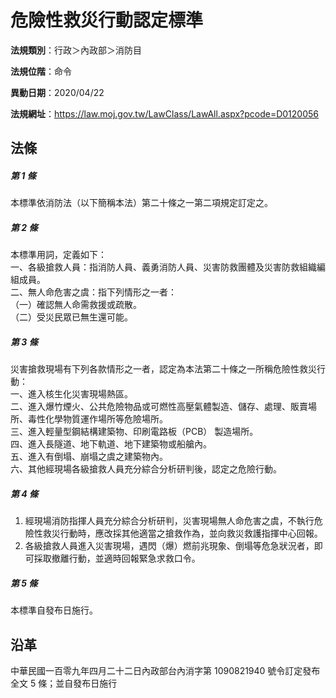 # 危險性救災行動認定標準




**法規類別**：行政＞內政部＞消防目

**法規位階**：命令

**異動日期**：2020/04/22  

**法規網址**：https://law.moj.gov.tw/LawClass/LawAll.aspx?pcode=D0120056



## 法條
##### 第 1 條
本標準依消防法（以下簡稱本法）第二十條之一第二項規定訂定之。

##### 第 2 條
本標準用詞，定義如下：  
一、各級搶救人員：指消防人員、義勇消防人員、災害防救團體及災害防救組織編組成員。  
二、無人命危害之虞：指下列情形之一者：  
（一）確認無人命需救援或疏散。  
（二）受災民眾已無生還可能。

##### 第 3 條
災害搶救現場有下列各款情形之一者，認定為本法第二十條之一所稱危險性救災行動：  
一、進入核生化災害現場熱區。  
二、進入爆竹煙火、公共危險物品或可燃性高壓氣體製造、儲存、處理、販賣場所、毒性化學物質運作場所等危險場所。  
三、進入輕量型鋼結構建築物、印刷電路板（PCB） 製造場所。  
四、進入長隧道、地下軌道、地下建築物或船艙內。  
五、進入有倒塌、崩塌之虞之建築物內。  
六、其他經現場各級搶救人員充分綜合分析研判後，認定之危險行動。

##### 第 4 條
1. 經現場消防指揮人員充分綜合分析研判，災害現場無人命危害之虞，不執行危險性救災行動時，應改採其他適當之搶救作為，並向救災救護指揮中心回報。
1. 各級搶救人員進入災害現場，遇閃（爆）燃前兆現象、倒塌等危急狀況者，即可採取撤離行動，並適時回報緊急求救口令。

##### 第 5 條
本標準自發布日施行。

## 沿革
中華民國一百零九年四月二十二日內政部台內消字第 1090821940 號令訂定發布全文 5  條；並自發布日施行
